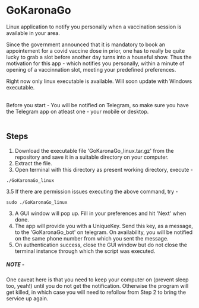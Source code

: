 # GoKaronaGo
Linux application to notify you personally when a vaccination session is available in your area.

Since the government announced that it is mandatory to book an appointement for a covid vaccine dose in prior, one has to really be quite lucky to grab a slot before another day turns into a houseful show. Thus the motivation for this app - which notifies you personally, within a minute of opening of a vaccinnation slot, meeting your predefined preferences.


Right now only linux executable is available. Will soon update with Windows executable.

<br>
Before you start - You will be notified on Telegram, so make sure you have the Telegram app on atleast one - your mobile or desktop.
<br><br>

## Steps

1. Download the executable file 'GoKaronaGo_linux.tar.gz' from the repository and save it in a suitable directory on your computer.
2. Extract the file. 
3. Open terminal with this directory as present working directory, execute - 

```
./GoKaronaGo_linux
```
3.5 If there are permission issues executing the above command, try -
```
sudo ./GoKaronaGo_linux
```
3. A GUI window will pop up. Fill in your preferences and hit 'Next' when done.
4. The app will provide you with a UniqueKey. Send this key, as a message, to the 'GoKaronaGo_bot' on telegram. On availability, you will be notified on the same phone number from which you sent the message.
5. On authentication success, close the GUI window but do not close the terminal instance through which the script was executed. 

##### NOTE - 
One caveat here is that you need to keep your computer on (prevent sleep too, yeah!) until you do not get the notification. Otherwise the program will get killed, in which case you will need to refollow from Step 2 to bring the service up again.
